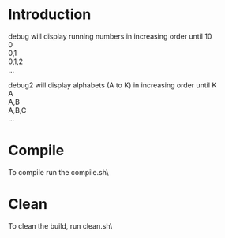 # Introduction
debug will display running numbers in increasing order until 10\
0\
0,1\
0,1,2\
...

debug2 will display alphabets (A to K) in increasing order until K\
A\
A,B\
A,B,C\
...

# Compile
To compile run the compile.sh\

# Clean
To clean the build, run clean.sh\